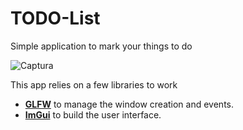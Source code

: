 # TODO-List
Simple application to mark your things to do

![Captura](https://github.com/user-attachments/assets/91b252b9-1d0a-4ac8-86b4-1ea78d415add)

This app relies on a few libraries to work

* [**GLFW**](https://www.glfw.org/) to manage the window creation and events.
* [**ImGui**](https://github.com/ocornut/imgui) to build the user interface.
